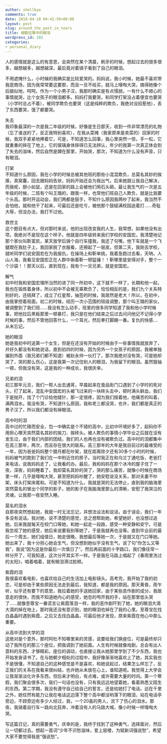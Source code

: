 ```yaml
---
author: shellbye
comments: true
date: 2010-04-18 04:41:59+00:00
layout: post
slug: around_the_past_in_tears
title: 细数往事中的眼泪
wordpress_id: 102
categories:
- personal_diary
---
```


人的感情就是这么的有意思，会突然在某个清晨，刷牙的时候，想起过去的很多很多，越想越多，越想越深，最后竟对着镜子看到了自己的眼泪。  
  
不用遮掩什么，小时候的我确实是比较爱哭的。妈妈说，我小时候，她最不喜欢带我逛商场，因为我常常要这要那，而且一旦不给买，就马上嚎啕大哭，搞得她像个后娘似地，呵呵。作为一个小男子汉，我那时确实是有点懦弱，一有什么不顺心的事情就哭，比个女孩子的眼泪都多。妈妈打我要哭，和同学打架没占着便宜也要哭（小学时总占不着），被同学欺负也要哭（这是纯粹的欺负，我绝对没招惹他），丢了东西要哭，饿了都要哭。  
  
失去  
我印象最深的一次是我二年级的时候，好像是生日那天，收到一件非常漂亮的礼物（忘了谁送的了，反正我特别喜欢），在我从菜摊（我家原来是卖菜的）回家的时候，我双手紧紧地捧着它，可是，不知道怎么回事，我心里突然一惊，手一松，它就重重的摔在了地上，它的玻璃身体摔得已无法辨认，年少的我第一次真正体会到了失去的滋味，然后自然是蹲在那里，开始哭，那次，不知道为什么没有声音，只有眼泪。  
  
打架  
不知道什么原因，我在小学的时候总被其他班的那些小混混欺负，总莫名其妙的挨揍，真窝囊，回去跟妈妈告状，妈妈开始还会为我出气，后来她就让我自己解决，而我呢，胆小如鼠，还是在回家的路上会被他们用石头砸。最让我生气的一次是五年级的时候，二班有个叫王璐的，跟我一样，也常他们班自己人欺负，就是比我要个头高。那时开运动会，我们两都是鼓手，不知什么原因我两吵了起来，我当然不会怕他，就和他干了起来，可最后还是吃亏，被他那个鼓槌满校园追着打......奇耻大辱，但没办法，我打不过他。  
  
救世主  
这个题目有点大，但对那时来说，他的出现改变我的人生，我常想，如果他没有出项，我绝对不是现在这个样子。他就是四年级转来我们学校的安国宏。我清楚地记那个家伙叫靳富凯，某天放学后骑个自行车撞我，我还了句嘴，他下车就是一个飞腿蹬在我肚子上，我回家脱了衣服看，还擦起了一层皮。但第二天，我刚去学校，就听同学们说安国宏在为我报仇，在操场上和靳单挑，我着急跑过去看，天呐，人山人海，我看见安国宏正在人群中揪着靳一顿猛锤！！靳哪里是安得对手，整个一个沙袋！！那天以后，直到现在，我有个一旦兄弟，就是安国宏。  
  
解气  
初中时我和安国宏理所当然的进了同一所初中，这下就不一样了，长期和他一起，我也在锻炼着身体，所以初中不会被无辜欺负了，恰恰相反的是，我们九个关系特别好的，还结拜了，成立了红星帮，抽签的时候，我居然是老大！所以，在初中，由我掌控着局面。初二的时候，经历一次小范围的班级调整，那个叫王璐的家伙，被调整到了我们班......我没有怎么动手，班里的很多同学知道了我和他小学时候事，把他拉后黑板那里一顿暴打，我只是在他们结束之后过去问问他记不记得小学时候的事，然后不管他回答什么，一个耳光，然后拳打脚踢一番。复仇的快感....从未忘记。  
  
她的眼泪  
她是我初中时追第一个女生，但是在还没有开始的时候由于一些事情我就放弃了，并好久都没有和她说话，直到初四的时候，因为另外一个女孩子的原因，我被单独骗到外面（我兄弟们都不知道）被赵永帅一伙打了，那次我绝对没有哭，可是她却哭了，哭的那么伤心，这是我第一次记住别人的眼泪，为我留下的眼泪。虽然狠抽一顿，但我没有哭，这是我的一种成长，我很庆幸。  
  
兄弟的泪  
初三那年元旦，我们一帮人出去通宵，早晨起来在食品街门口遇到了小学时的死对头，打了起来，混乱中安国宏的头被飞过来的一块砖头击中，顿时满头鲜血，我们于是抛开，找了个门诊给他缝针，那一定很疼，因为我们按着他，他痛苦的叫着，满两泪水。我没有哭，不知道什么原因，我和老三都没哭，也许，我们都是真正的男子汉了，所以我们都没有掉眼泪。  
  
高中时的泪  
高中过的忙碌而安全，包一中确实是个不错的高中，比初中环境好多了，起码你不用担心哪天突然莫名其妙的挨刀、挨砖头。被人欺负的事情小学毕业之后就在没有发生过，由于我们内部的团结，我们的人也再也没有被欺负过。高中时的泪都集中在高三那年，两次，而且存在很大的联系。高三那年的大年是我目前过的最难受的一年，因为爸爸妈妈整个腊月都在吵架，就在距离除夕还有30多个小时的时候，妈妈被气的跑到了我们在一中附近住的房子。当时我正在和乌兰丁通吃饭，老爸打来电话，说我妈妈走了，让我看的办。最后，我和妈妈在那个冰冷的屋子住了一夜，深夜，妈妈睡着了，我却莫名其妙的哭了，哭的那么痛苦，就像小时候在商场里一样，几乎是嚎啕大哭，甚至把妈妈吵醒了，她安慰说没关系，那对夫妻不吵架，床头打架床尾和。可是不知道为什么，我就是哭的无法停止，直到我的脑海里突然莫名的冒出个同学的影子，她的影子在我脑海里那么的清晰，安慰了我哭泣的灵魂，让我那一夜安然入睡。  
  
莫名的泪水  
自那夜突然想起她，我就一时无法忘记，并想法设法和说话，由于误会，我们一年多没有说话。我对她，说不清楚的感觉，总之想帮助她，希望她好，也没想过追她。后来我就每天在校门口等她，和她一起走一段路，感受一种安静和安宁。可是我忽视了她的感受，她后来说要我别等她了，于是我就再也没等。直到毕业前的最后一个周五，她们组值日，她走很晚，我想最后等她一次，于是就又在门口等她。她出来了，我十分担心她会生气，但没想到她似乎没有生气，说了句“你怎么又等我”，我说“因为这是你最后一次值日了”。然后再前面的十字路口，我们像往常一样分开了，可我知道，这次分开其实不一样。于是我在马路上唱起了《春雨里洗过的太阳》，唱着唱着，就有眼泪滑过脸颊。  
  
紫霞的泪  
我很喜欢看电影，也喜欢给自己的生活加上电影镜头。高考完，我开始了我的初恋，可是却由于某些原因无法走到最后，我知道，都是我的原因。那天黄昏，雨乍听，似乎还有要下的意思，我拉着她的手送她回家，由于某些恶作剧的成分，我故意走的很快，而我不知道她内心的感受，她忽的甩开我的手，站在那里低头哭了......就像至尊宝一番谎言让紫霞落泪一样，我的恶作剧吓到了她，她的眼泪大滴大滴的掉在地上，那时我还没有意识到，她的眼泪也掉在了我的心里。至尊宝在找白晶晶时遇到紫霞，之后又去找白晶晶，可最后他才发现，原来紫霞在他心中那么重要。  
  
从高中流到大学的泪  
这绝对是个意外，那时阿杜不知哪里来的灵感，说要给我们换座位，可是最终却只动了我所在的那三个座位，把我调到了她前面。人生有时候就像戏剧，总会有出人意料的东西，才够精彩。座位的调动，也直接让我从她那里学到了不少东西，我也开始发奋读书了。在与她朝夕相处的过程中，我好像渐渐地喜欢上了她，其实我也不是很懂，不知道自己的这种感觉是不是喜欢，和她说起过，结果怎么样忘了，反正我们的关系在我看来很纠结，也许她从未放在心上，谁知道呢。我觉得上大学会让我渐渐淡化许多东西，但后来才明白，有点难，或许需要大量的时间。第一个寒假，我们聚会很多次，我们一句话也没有，只有我远远地望着她，看着熟悉又陌生的东西。第二学期，我没有遵守自己给自己的誓言，还是给她打了电话。远在千里之外，她任然有能力让我在电话这边落下整个高中都没哟落下的眼泪，站在电话亭旁边，不顾旁边有多少人经过，我，一个20虽的男人，流下了伤心的泪水。那夜，我骑着自行车一路向北狂奔，冲着没有人的马路大喊，像小时候一样嚎啕大哭。  
  
写这篇日记，真的需要勇气，庆幸的是，我终于找到了这种勇气，选择面对，然后让一切都过去。想起一首词“少年不识愁滋味，爱上层楼，为赋新词强说愁”，希望大家不要觉得我是“强说愁”。  

